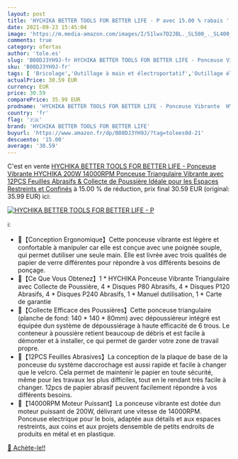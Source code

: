 ```yaml
---
layout: post
title: 'HYCHIKA BETTER TOOLS FOR BETTER LIFE - P avec 15.00 % rabais '
date: 2021-09-23 15:45:04
image: 'https://m.media-amazon.com/images/I/51lwx7D2JBL._SL500_._SL400_.jpg'
comments: true
category: ofertas
author: 'tole.es'
slug: 'B08DJ3YH9J-fr HYCHIKA BETTER TOOLS FOR BETTER LIFE - Ponceuse Vibrante...'
sku: 'B08DJ3YH9J-fr'
tags: [ 'Bricolage','Outillage à main et électroportatif','Outillage électroportatif','Ponceuses vibrantes','Ponceuses électriques','hychika better tools for better life', ]
actualPrice: 30.59 EUR
currency: EUR
price: 30.59
comparePrice: 35.99 EUR
prodname: 'HYCHIKA BETTER TOOLS FOR BETTER LIFE - Ponceuse Vibrante  HYCHIKA 200W 14000RPM Ponceuse Triangulaire Vibrante avec 12PCS Feuilles Abrasifs & Collecte de Poussière  Idéale pour les Espaces Restreints et Confinés'
country: 'fr'
flag: '🇫🇷'
brand: 'HYCHIKA BETTER TOOLS FOR BETTER LIFE'
buyurl: 'https://www.amazon.fr/dp/B08DJ3YH9J/?tag=tolees0d-21'
descuento: '15.00'
average: '30.59'
---
```


C'est en vente [HYCHIKA BETTER TOOLS FOR BETTER LIFE - Ponceuse Vibrante  HYCHIKA 200W 14000RPM Ponceuse Triangulaire Vibrante avec 12PCS Feuilles Abrasifs & Collecte de Poussière  Idéale pour les Espaces Restreints et Confinés](https://www.amazon.fr/dp/B08DJ3YH9J/?tag=tolees0d-21)  à  15.00 % de réduction, prix final  30.59 EUR (original: 35.99 EUR) ici:

[![HYCHIKA BETTER TOOLS FOR BETTER LIFE - P](https://m.media-amazon.com/images/I/51lwx7D2JBL._SL500_._SL400_.jpg)](https://www.amazon.fr/dp/B08DJ3YH9J/?tag=tolees0d-21)

ℹ️:

- 🎄【Conception Ergonomique】Cette ponceuse vibrante est légère et confortable à manipuler car elle est conçue avec une poignée souple, qui permet dutiliser une seule main. Elle est livrée avec trois qualités de papier de verre différentes pour répondre à vos différents besoins de ponçage.
- 🎄【Ce Que Vous Obtenez】1 * HYCHIKA Ponceuse Vibrante Triangulaire avec Collecte de Poussière, 4 * Disques P80 Abrasifs, 4 * Disques P120 Abrasifs, 4 * Disques P240 Abrasifs, 1 * Manuel dutilisation, 1 * Carte de garantie
- 🎄【Collecte Efficace des Poussières】Cette ponceuse triangulaire (planche de fond: 140 * 140 * 80mm) avec dépoussiéreur intégré est équipée dun système de dépoussiérage à haute efficacité de 6 trous. Le conteneur à poussière retient beaucoup de débris et est facile à démonter et à installer, ce qui permet de garder votre zone de travail propre.
- 🎄【12PCS Feuilles Abrasives】La conception de la plaque de base de la ponceuse du système daccrochage est aussi rapide et facile à changer que le velcro. Cela permet de maintenir le papier en toute sécurité, même pour les travaux les plus difficiles, tout en le rendant très facile à changer. 12pcs de papier abrasif peuvent facilement répondre à vos différents besoins.
- 🎄【14000RPM Moteur Puissant】La ponceuse vibrante est dotée dun moteur puissant de 200W, délivrant une vitesse de 14000RPM. Ponceuse electrique pour le bois, adaptée aux détails et aux espaces restreints, aux coins et aux projets densemble de petits endroits de produits en métal et en plastique.

[🛒 Achète-le!!](https://www.amazon.fr/dp/B08DJ3YH9J/?tag=tolees0d-21)
